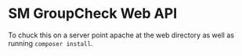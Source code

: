 # SM GroupCheck Web API
To chuck this on a server point apache at the web directory as well as running `composer install`.
